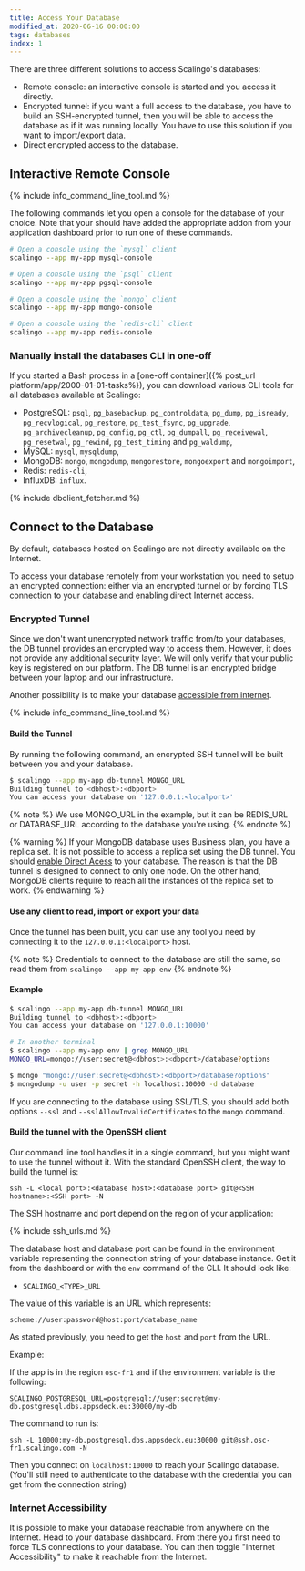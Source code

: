 ```yaml
---
title: Access Your Database
modified_at: 2020-06-16 00:00:00
tags: databases
index: 1
---
```


There are three different solutions to access Scalingo's databases:

* Remote console: an interactive console is started and you access it directly.
* Encrypted tunnel: if you want a full access to the database, you have to build an
  SSH-encrypted tunnel, then you will be able to access the database as if it was running locally.
  You have to use this solution if you want to import/export data.
* Direct encrypted access to the database.

## Interactive Remote Console

{% include info_command_line_tool.md %}

The following commands let you open a console for the database
of your choice. Note that your should have added the appropriate addon from
your application dashboard prior to run one of these commands.

```bash
# Open a console using the `mysql` client
scalingo --app my-app mysql-console

# Open a console using the `psql` client
scalingo --app my-app pgsql-console

# Open a console using the `mongo` client
scalingo --app my-app mongo-console

# Open a console using the `redis-cli` client
scalingo --app my-app redis-console
```

### Manually install the databases CLI in one-off

If you started a Bash process in a [one-off container]({% post_url platform/app/2000-01-01-tasks%}),
you can download various CLI tools for all databases available at Scalingo:

* PostgreSQL: `psql`, `pg_basebackup`, `pg_controldata`, `pg_dump`, `pg_isready`, `pg_recvlogical`,
  `pg_restore`, `pg_test_fsync`, `pg_upgrade`, `pg_archivecleanup`, `pg_config`, `pg_ctl`,
  `pg_dumpall`, `pg_receivewal`, `pg_resetwal`, `pg_rewind`, `pg_test_timing` and `pg_waldump`,
* MySQL: `mysql`, `mysqldump`,
* MongoDB: `mongo`, `mongodump`, `mongorestore`, `mongoexport` and `mongoimport`,
* Redis: `redis-cli`,
* InfluxDB: `influx`.

{% include dbclient_fetcher.md %}

## Connect to the Database

By default, databases hosted on Scalingo are not directly available on the Internet.

To access your database remotely from your workstation you need to setup an
encrypted connection: either via an encrypted tunnel or by forcing TLS connection to your database and enabling direct Internet access.

### Encrypted Tunnel

Since we don't want unencrypted network traffic from/to your databases, the
DB tunnel provides an encrypted way to access them.  However, it does not
provide any additional security layer. We will only verify that your public key
is registered on our platform. The DB tunnel is an encrypted bridge
between your laptop and our infrastructure.

Another possibility is to make your database [accessible from internet](#internet-accessibility).

{% include info_command_line_tool.md %}

#### Build the Tunnel

By running the following command, an encrypted SSH tunnel will be built between you and your database.

```bash
$ scalingo --app my-app db-tunnel MONGO_URL
Building tunnel to <dbhost>:<dbport>
You can access your database on '127.0.0.1:<localport>'
```

{% note %}
  We use MONGO\_URL in the example, but it can be REDIS\_URL or DATABASE\_URL according to the database you're using.
{% endnote %}

{% warning %}
If your MongoDB database uses Business plan, you have a replica set. It is not possible to access a
replica set using the DB tunnel. You should [enable Direct Acess](#direct-access) to your database.
The reason is that the DB tunnel is designed to connect to only one node. On the other hand, MongoDB
clients require to reach all the instances of the replica set to work.
{% endwarning %}

#### Use any client to read, import or export your data

Once the tunnel has been built, you can use any tool you need by connecting it to the
`127.0.0.1:<localport>` host.

{% note %}
  Credentials to connect to the database are still the same, so read them from `scalingo --app my-app env`
{% endnote %}

#### Example

```bash
$ scalingo --app my-app db-tunnel MONGO_URL
Building tunnel to <dbhost>:<dbport>
You can access your database on '127.0.0.1:10000'

# In another terminal
$ scalingo --app my-app env | grep MONGO_URL
MONGO_URL=mongo://user:secret@<dbhost>:<dbport>/database?options

$ mongo "mongo://user:secret@<dbhost>:<dbport>/database?options"
$ mongodump -u user -p secret -h localhost:10000 -d database
```

If you are connecting to the database using SSL/TLS, you should add both options `--ssl` and
`--sslAllowInvalidCertificates` to the `mongo` command.

#### Build the tunnel with the OpenSSH client

Our command line tool handles it in a single command, but you might want to use
the tunnel without it. With the standard OpenSSH client, the way to build the
tunnel is:

```
ssh -L <local port>:<database host>:<database port> git@<SSH hostname>:<SSH port> -N
```

The SSH hostname and port depend on the region of your application:

{% include ssh_urls.md %}

The database host and database port can be found in the environment variable
representing the connection string of your database instance. Get it from the
dashboard or with the `env` command of the CLI. It should look like:

* `SCALINGO_<TYPE>_URL`

The value of this variable is an URL which represents:

```
scheme://user:password@host:port/database_name
```

As stated previously, you need to get the `host` and `port` from the URL.

Example:

If the app is in the region `osc-fr1` and if the environment variable is the following:

```
SCALINGO_POSTGRESQL_URL=postgresql://user:secret@my-db.postgresql.dbs.appsdeck.eu:30000/my-db
```

The command to run is:

```
ssh -L 10000:my-db.postgresql.dbs.appsdeck.eu:30000 git@ssh.osc-fr1.scalingo.com -N
```

Then you connect on `localhost:10000` to reach your Scalingo database. (You'll still need to authenticate to the
database with the credential you can get from the connection string)

### Internet Accessibility

It is possible to make your database reachable from anywhere on the Internet.
Head to your database dashboard. From there you first need to force TLS
connections to your database. You can then toggle "Internet Accessibility" to
make it reachable from the Internet.
